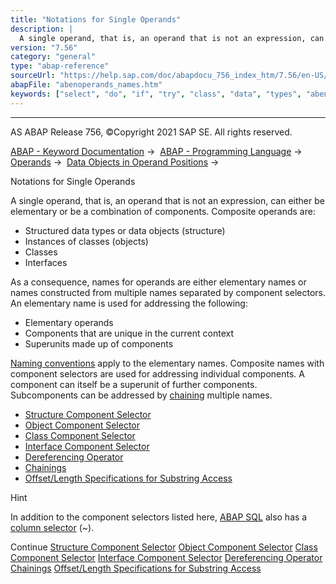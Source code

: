 ```yaml
---
title: "Notations for Single Operands"
description: |
  A single operand, that is, an operand that is not an expression, can either be elementary or be a combination of components. Composite operands are: -   Structured data types or data objects (structure) -   Instances of classes (objects) -   Classes -   Interfaces As a consequence, names for operand
version: "7.56"
category: "general"
type: "abap-reference"
sourceUrl: "https://help.sap.com/doc/abapdocu_756_index_htm/7.56/en-US/abenoperands_names.htm"
abapFile: "abenoperands_names.htm"
keywords: ["select", "do", "if", "try", "class", "data", "types", "abenoperands", "names"]
---
```


* * *

AS ABAP Release 756, ©Copyright 2021 SAP SE. All rights reserved.

[ABAP - Keyword Documentation](https://help.sap.com/doc/abapdocu_756_index_htm/7.56/en-US/abenabap.htm) →  [ABAP - Programming Language](https://help.sap.com/doc/abapdocu_756_index_htm/7.56/en-US/abenabap_reference.htm) →  [Operands](https://help.sap.com/doc/abapdocu_756_index_htm/7.56/en-US/abenoperands.htm) →  [Data Objects in Operand Positions](https://help.sap.com/doc/abapdocu_756_index_htm/7.56/en-US/abenoperands_data_objects.htm) → 

Notations for Single Operands

A single operand, that is, an operand that is not an expression, can either be elementary or be a combination of components. Composite operands are:

-   Structured data types or data objects (structure)
-   Instances of classes (objects)
-   Classes
-   Interfaces

As a consequence, names for operands are either elementary names or names constructed from multiple names separated by component selectors. An elementary name is used for addressing the following:

-   Elementary operands
-   Components that are unique in the current context
-   Superunits made up of components

[Naming conventions](https://help.sap.com/doc/abapdocu_756_index_htm/7.56/en-US/abennaming_conventions.htm) apply to the elementary names. Composite names with component selectors are used for addressing individual components. A component can itself be a superunit of further components. Subcomponents can be addressed by [chaining](https://help.sap.com/doc/abapdocu_756_index_htm/7.56/en-US/abenchaining_glosry.htm "Glossary Entry") multiple names.

-   [Structure Component Selector](https://help.sap.com/doc/abapdocu_756_index_htm/7.56/en-US/abenstructure_component_selector.htm)
-   [Object Component Selector](https://help.sap.com/doc/abapdocu_756_index_htm/7.56/en-US/abenobject_component_selector.htm)
-   [Class Component Selector](https://help.sap.com/doc/abapdocu_756_index_htm/7.56/en-US/abenclass_component_selector.htm)
-   [Interface Component Selector](https://help.sap.com/doc/abapdocu_756_index_htm/7.56/en-US/abeninterface_component_selector.htm)
-   [Dereferencing Operator](https://help.sap.com/doc/abapdocu_756_index_htm/7.56/en-US/abendereferencing_operator.htm)
-   [Chainings](https://help.sap.com/doc/abapdocu_756_index_htm/7.56/en-US/abencomponent_chaining_selector.htm)
-   [Offset/Length Specifications for Substring Access](https://help.sap.com/doc/abapdocu_756_index_htm/7.56/en-US/abenoffset_length.htm)

Hint

In addition to the component selectors listed here, [ABAP SQL](https://help.sap.com/doc/abapdocu_756_index_htm/7.56/en-US/abenabap_sql_glosry.htm "Glossary Entry") also has a [column selector](https://help.sap.com/doc/abapdocu_756_index_htm/7.56/en-US/abentable_comp_selector_glosry.htm "Glossary Entry") (~).

Continue
[Structure Component Selector](https://help.sap.com/doc/abapdocu_756_index_htm/7.56/en-US/abenstructure_component_selector.htm)
[Object Component Selector](https://help.sap.com/doc/abapdocu_756_index_htm/7.56/en-US/abenobject_component_selector.htm)
[Class Component Selector](https://help.sap.com/doc/abapdocu_756_index_htm/7.56/en-US/abenclass_component_selector.htm)
[Interface Component Selector](https://help.sap.com/doc/abapdocu_756_index_htm/7.56/en-US/abeninterface_component_selector.htm)
[Dereferencing Operator](https://help.sap.com/doc/abapdocu_756_index_htm/7.56/en-US/abendereferencing_operator.htm)
[Chainings](https://help.sap.com/doc/abapdocu_756_index_htm/7.56/en-US/abencomponent_chaining_selector.htm)
[Offset/Length Specifications for Substring Access](https://help.sap.com/doc/abapdocu_756_index_htm/7.56/en-US/abenoffset_length.htm)